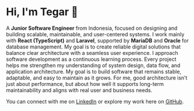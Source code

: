 # Hi, I'm Tegar 👋

A **Junior Software Engineer** from Indonesia, focused on designing and building scalable, maintainable, and user-centered systems. I work mainly with **React (TypeScript)** and **Laravel**, supported by **MariaDB** and **Oracle** for database management. My goal is to create reliable digital solutions that balance clear architecture with a seamless user experience. I approach software development as a continuous learning process. Every project helps me strengthen my understanding of system design, data flow, and application architecture. My goal is to build software that remains stable, adaptable, and easy to maintain as it grows. For me, good architecture isn’t just about performance, but about how well it supports long-term maintainability and aligns with real user and business needs.

You can connect with me on [LinkedIn](https://www.linkedin.com/in/tegarmndr/) or explore my work here on [GitHub](https://github.com/tegarmndr).
